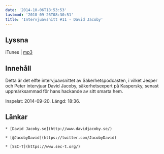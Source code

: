 ```yaml
---
date: '2014-10-06T18:53:53'
lastmod: '2018-09-26T08:30:51'
title: 'Intervjuavsnitt #11 - David Jacoby'
---
```

## Lyssna

iTunes \| [mp3](http://traffic.libsyn.com/sakerhetspodcasten/Sec-t_david_jakobi_mixdown.mp3) 

## Innehåll

Detta är det elfte intervjuavsnittet av Säkerhetspodcasten, i vilket Jesper och Peter
intervjuar David Jacoby, säkerhetsexpert på Kaspersky, senast uppmärksammad för hans
hackande av sitt smarta hem.

Inspelat: 2014-09-20. Längd: 18:36.

## Länkar


	* [David Jacoby.se](http://www.davidjacoby.se/) 

	* [@JacobyDavid](https://twitter.com/JacobyDavid) 

	* [SEC-T](https://www.sec-t.org/) 




